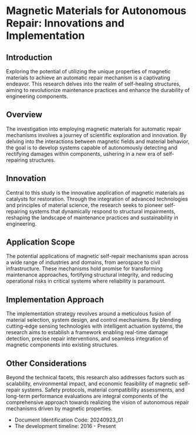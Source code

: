 # Magnetic Materials for Autonomous Repair: Innovations and Implementation

## Introduction

Exploring the potential of utilizing the unique properties of magnetic materials to achieve an automatic repair mechanism is a captivating endeavor. This research delves into the realm of self-healing structures, aiming to revolutionize maintenance practices and enhance the durability of engineering components.

## Overview

The investigation into employing magnetic materials for automatic repair mechanisms involves a journey of scientific exploration and innovation. By delving into the interactions between magnetic fields and material behavior, the goal is to develop systems capable of autonomously detecting and rectifying damages within components, ushering in a new era of self-repairing structures.

## Innovation

Central to this study is the innovative application of magnetic materials as catalysts for restoration. Through the integration of advanced technologies and principles of material science, the research seeks to pioneer self-repairing systems that dynamically respond to structural impairments, reshaping the landscape of maintenance practices and sustainability in engineering.

## Application Scope

The potential applications of magnetic self-repair mechanisms span across a wide range of industries and domains, from aerospace to civil infrastructure. These mechanisms hold promise for transforming maintenance approaches, fortifying structural integrity, and reducing operational risks in critical systems where reliability is paramount.

## Implementation Approach

The implementation strategy revolves around a meticulous fusion of material selection, system design, and control mechanisms. By blending cutting-edge sensing technologies with intelligent actuation systems, the research aims to establish a framework enabling real-time damage detection, precise repair interventions, and seamless integration of magnetic components into existing structures.

## Other Considerations

Beyond the technical facets, this research also addresses factors such as scalability, environmental impact, and economic feasibility of magnetic self-repair systems. Safety protocols, material compatibility assessments, and long-term performance evaluations are integral components of the comprehensive approach towards realizing the vision of autonomous repair mechanisms driven by magnetic properties.

- Document Identification Code: 20240923_01
- The development timeline: 2016 - Present